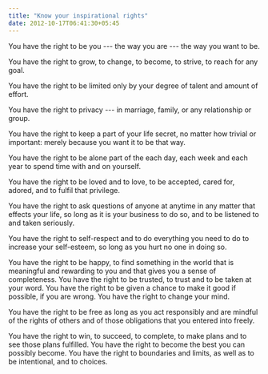 ```yaml
---
title: "Know your inspirational rights"
date: 2012-10-17T06:41:30+05:45
---
```


You have the right to be you --- the way you are --- the way you want to be.

You have the right to grow, to change, to become, to strive, to reach for any goal.

You have the right to be limited only by your degree of talent and amount of effort.

You have the right to privacy --- in marriage, family, or any relationship or group.

You have the right to keep a part of your life secret, no matter how trivial or important: merely because you want it to be that way.

You have the right to be alone part of the each day, each week and each year to spend time with and on yourself.

You have the right to be loved and to love, to be accepted, cared for, adored, and to fulfil that privilege.

You have the right to ask questions of anyone at anytime in any matter that effects your life, so long as it is your business to do so, and to be listened to and taken seriously.

You have the right to self-respect and to do everything you need to do to increase your self-esteem, so long as you hurt no one in doing so.

You have the right to be happy, to find something in the world that is meaningful and rewarding to you and that gives you a sense of completeness. You have the right to be trusted, to trust and to be taken at your word. You have the right to be given a chance to make it good if possible, if you are wrong. You have the right to change your mind.

You have the right to be free as long as you act responsibly and are mindful of the rights of others and of those obligations that you entered into freely.

You have the right to win, to succeed, to complete, to make plans and to see those plans fulfilled. You have the right to become the best you can possibly become. You have the right to boundaries and limits, as well as to be intentional, and to choices.
